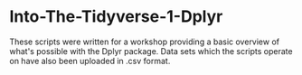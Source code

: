 # Into-The-Tidyverse-1-Dplyr
These scripts were written for a workshop providing a basic overview of what's possible with the Dplyr package. Data sets which the scripts operate on have also been uploaded in .csv format.
